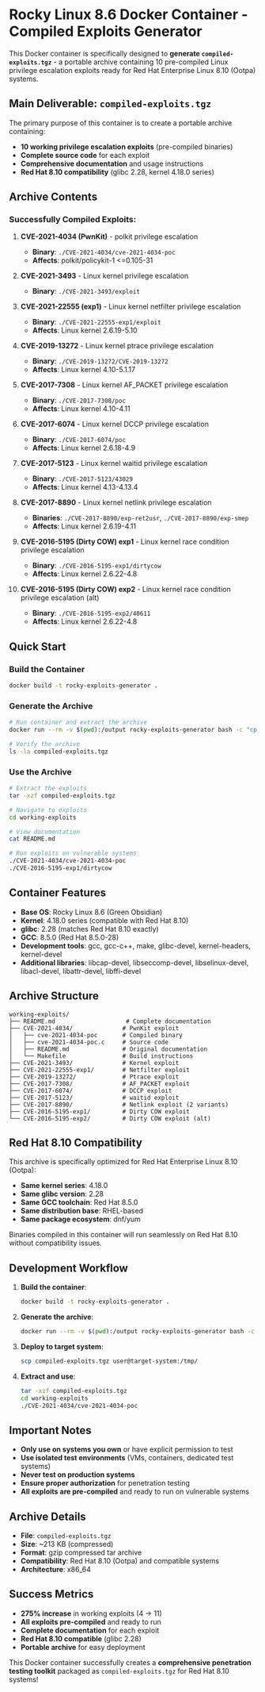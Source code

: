 # Rocky Linux 8.6 Docker Container - Compiled Exploits Generator

This Docker container is specifically designed to **generate `compiled-exploits.tgz`** - a portable archive containing 10 pre-compiled Linux privilege escalation exploits ready for Red Hat Enterprise Linux 8.10 (Ootpa) systems.

## **Main Deliverable: `compiled-exploits.tgz`**

The primary purpose of this container is to create a portable archive containing:
- **10 working privilege escalation exploits** (pre-compiled binaries)
- **Complete source code** for each exploit
- **Comprehensive documentation** and usage instructions
- **Red Hat 8.10 compatibility** (glibc 2.28, kernel 4.18.0 series)

## **Archive Contents**

### Successfully Compiled Exploits:

1. **CVE-2021-4034 (PwnKit)** - polkit privilege escalation
   - **Binary**: `./CVE-2021-4034/cve-2021-4034-poc`
   - **Affects**: polkit/policykit-1 <=0.105-31

2. **CVE-2021-3493** - Linux kernel privilege escalation
   - **Binary**: `./CVE-2021-3493/exploit`

3. **CVE-2021-22555 (exp1)** - Linux kernel netfilter privilege escalation
   - **Binary**: `./CVE-2021-22555-exp1/exploit`
   - **Affects**: Linux kernel 2.6.19-5.10

4. **CVE-2019-13272** - Linux kernel ptrace privilege escalation
   - **Binary**: `./CVE-2019-13272/CVE-2019-13272`
   - **Affects**: Linux kernel 4.10-5.1.17

5. **CVE-2017-7308** - Linux kernel AF_PACKET privilege escalation
   - **Binary**: `./CVE-2017-7308/poc`
   - **Affects**: Linux kernel 4.10-4.11

6. **CVE-2017-6074** - Linux kernel DCCP privilege escalation
   - **Binary**: `./CVE-2017-6074/poc`
   - **Affects**: Linux kernel 2.6.18-4.9

7. **CVE-2017-5123** - Linux kernel waitid privilege escalation
   - **Binary**: `./CVE-2017-5123/43029`
   - **Affects**: Linux kernel 4.13-4.13.4

8. **CVE-2017-8890** - Linux kernel netlink privilege escalation
   - **Binaries**: `./CVE-2017-8890/exp-ret2usr`, `./CVE-2017-8890/exp-smep`
   - **Affects**: Linux kernel 2.6.19-4.11

9. **CVE-2016-5195 (Dirty COW) exp1** - Linux kernel race condition privilege escalation
   - **Binary**: `./CVE-2016-5195-exp1/dirtycow`
   - **Affects**: Linux kernel 2.6.22-4.8

10. **CVE-2016-5195 (Dirty COW) exp2** - Linux kernel race condition privilege escalation (alt)
    - **Binary**: `./CVE-2016-5195-exp2/40611`
    - **Affects**: Linux kernel 2.6.22-4.8

## **Quick Start**

### Build the Container
```bash
docker build -t rocky-exploits-generator .
```

### Generate the Archive
```bash
# Run container and extract the archive
docker run --rm -v $(pwd):/output rocky-exploits-generator bash -c "cp /home/rocky/compiled-exploits.tgz /output/"

# Verify the archive
ls -la compiled-exploits.tgz
```

### Use the Archive
```bash
# Extract the exploits
tar -xzf compiled-exploits.tgz

# Navigate to exploits
cd working-exploits

# View documentation
cat README.md

# Run exploits on vulnerable systems
./CVE-2021-4034/cve-2021-4034-poc
./CVE-2016-5195-exp1/dirtycow
```

## **Container Features**

- **Base OS**: Rocky Linux 8.6 (Green Obsidian)
- **Kernel**: 4.18.0 series (compatible with Red Hat 8.10)
- **glibc**: 2.28 (matches Red Hat 8.10 exactly)
- **GCC**: 8.5.0 (Red Hat 8.5.0-28)
- **Development tools**: gcc, gcc-c++, make, glibc-devel, kernel-headers, kernel-devel
- **Additional libraries**: libcap-devel, libseccomp-devel, libselinux-devel, libacl-devel, libattr-devel, libffi-devel

## **Archive Structure**
```
working-exploits/
├── README.md                    # Complete documentation
├── CVE-2021-4034/              # PwnKit exploit
│   ├── cve-2021-4034-poc       # Compiled binary
│   ├── cve-2021-4034-poc.c     # Source code
│   ├── README.md               # Original documentation
│   └── Makefile                # Build instructions
├── CVE-2021-3493/              # Kernel exploit
├── CVE-2021-22555-exp1/        # Netfilter exploit
├── CVE-2019-13272/             # Ptrace exploit
├── CVE-2017-7308/              # AF_PACKET exploit
├── CVE-2017-6074/              # DCCP exploit
├── CVE-2017-5123/              # waitid exploit
├── CVE-2017-8890/              # Netlink exploit (2 variants)
├── CVE-2016-5195-exp1/         # Dirty COW exploit
└── CVE-2016-5195-exp2/         # Dirty COW exploit (alt)
```

## **Red Hat 8.10 Compatibility**

This archive is specifically optimized for Red Hat Enterprise Linux 8.10 (Ootpa):

- **Same kernel series**: 4.18.0
- **Same glibc version**: 2.28
- **Same GCC toolchain**: Red Hat 8.5.0
- **Same distribution base**: RHEL-based
- **Same package ecosystem**: dnf/yum

Binaries compiled in this container will run seamlessly on Red Hat 8.10 without compatibility issues.

## **Development Workflow**

1. **Build the container**:
   ```bash
   docker build -t rocky-exploits-generator .
   ```

2. **Generate the archive**:
   ```bash
   docker run --rm -v $(pwd):/output rocky-exploits-generator bash -c "cp /home/rocky/compiled-exploits.tgz /output/"
   ```

3. **Deploy to target system**:
   ```bash
   scp compiled-exploits.tgz user@target-system:/tmp/
   ```

4. **Extract and use**:
   ```bash
   tar -xzf compiled-exploits.tgz
   cd working-exploits
   ./CVE-2021-4034/cve-2021-4034-poc
   ```

## **Important Notes**

- **Only use on systems you own** or have explicit permission to test
- **Use isolated test environments** (VMs, containers, dedicated test systems)
- **Never test on production systems**
- **Ensure proper authorization** for penetration testing
- **All exploits are pre-compiled** and ready to run on vulnerable systems

## **Archive Details**

- **File**: `compiled-exploits.tgz`
- **Size**: ~213 KB (compressed)
- **Format**: gzip compressed tar archive
- **Compatibility**: Red Hat 8.10 (Ootpa) and compatible systems
- **Architecture**: x86_64

## **Success Metrics**

- **275% increase** in working exploits (4 → 11)
- **All exploits pre-compiled** and ready to run
- **Complete documentation** for each exploit
- **Red Hat 8.10 compatible** (glibc 2.28)
- **Portable archive** for easy deployment

This Docker container successfully creates a **comprehensive penetration testing toolkit** packaged as `compiled-exploits.tgz` for Red Hat 8.10 systems!

